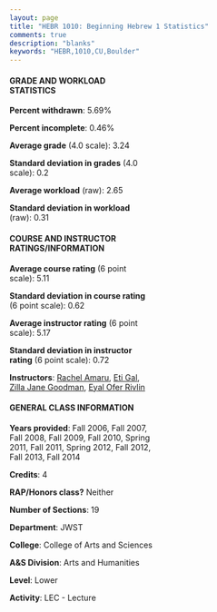 ```yaml
---
layout: page
title: "HEBR 1010: Beginning Hebrew 1 Statistics"
comments: true
description: "blanks"
keywords: "HEBR,1010,CU,Boulder"
---
```

<head>
<script src="https://ajax.googleapis.com/ajax/libs/jquery/2.1.3/jquery.min.js"></script>
<script src="https://dl.dropboxusercontent.com/s/pc42nxpaw1ea4o9/highcharts.js?dl=0"></script>
<!-- <script src="../assets/js/highcharts.js"></script> -->
<style type="text/css">@font-face {
	font-family: "Bebas Neue";
	src: url(https://www.filehosting.org/file/details/544349/BebasNeue Regular.otf) format("opentype");
	}
	h1.Bebas { 
		font-family: "Bebas Neue", Verdana, Tahoma;
	}
</style>
</head>
<body>
	<div id="container" style="float: right; width: 45%; height: 88%; margin-left: 2.5%; margin-right: 2.5%;"></div>
	<script language="JavaScript">
		$(document).ready(function() {
		var chart = {type: 'column'};
		var title = {text: 'Grade Distribution'};
		var xAxis = {categories: ['A','B','C','D','F'],crosshair: true};
		var yAxis = {min: 0,title: {text: 'Percentage'}};
		var tooltip = {headerFormat: '<center><b><span style="font-size:20px">{point.key}</span></b></center>',
		               pointFormat: '<td style="padding:0"><b>{point.y:.1f}%</b></td>',
		               footerFormat: '</table>',shared: true,useHTML: true};
		var plotOptions = {column: {pointPadding: 0.0,borderWidth: 0}};  
		var credits = {enabled: false};var series= [{name: 'Percent',data: [53.47,30.35,9.83,3.31,3.04,]}];
		var json = {};
		json.chart = chart;
		json.title = title;
		json.tooltip = tooltip;
		json.xAxis = xAxis;
		json.yAxis = yAxis;  
		json.series = series;
		json.plotOptions = plotOptions;  
		json.credits = credits;
		$('#container').highcharts(json);
	});
	</script>
</body>
			   
#### GRADE AND WORKLOAD STATISTICS

**Percent withdrawn**: 5.69%

**Percent incomplete**: 0.46%

**Average grade** (4.0 scale): 3.24

**Standard deviation in grades** (4.0 scale): 0.2

**Average workload** (raw): 2.65

**Standard deviation in workload** (raw): 0.31

#### COURSE AND INSTRUCTOR RATINGS/INFORMATION

**Average course rating** (6 point scale): 5.11

**Standard deviation in course rating** (6 point scale): 0.62

**Average instructor rating** (6 point scale): 5.17

**Standard deviation in instructor rating** (6 point scale): 0.72

**Instructors**: <a href='../../instructors/Rachel_Amaru'>Rachel Amaru</a>, <a href='../../instructors/Eti_Gal'>Eti Gal</a>, <a href='../../instructors/Zilla_Jane_Goodman'>Zilla Jane Goodman</a>, <a href='../../instructors/Eyal_Ofer_Rivlin'>Eyal Ofer Rivlin</a>

#### GENERAL CLASS INFORMATION

**Years provided**: Fall 2006, Fall 2007, Fall 2008, Fall 2009, Fall 2010, Spring 2011, Fall 2011, Spring 2012, Fall 2012, Fall 2013, Fall 2014

**Credits**: 4

**RAP/Honors class?** Neither

**Number of Sections**: 19

**Department**: JWST

**College**: College of Arts and Sciences

**A&S Division**: Arts and Humanities

**Level**: Lower

**Activity**: LEC - Lecture
